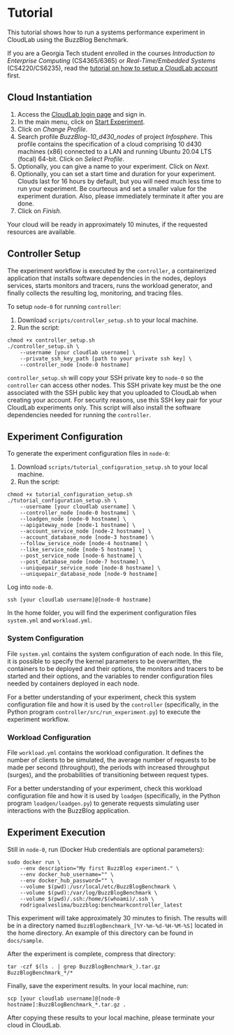 # Tutorial
This tutorial shows how to run a systems performance experiment in CloudLab
using the BuzzBlog Benchmark.

If you are a Georgia Tech student enrolled in the courses *Introduction to
Enterprise Computing* (CS4365/6365) or *Real-Time/Embedded Systems*
(CS4220/CS6235), read the [tutorial on how to setup a CloudLab
account](CLOUDLAB.md) first.

## Cloud Instantiation
1. Access the [CloudLab login page](https://cloudlab.us/login.php) and sign in.
2. In the main menu, click on [Start Experiment](https://www.cloudlab.us/instantiate.php).
3. Click on *Change Profile*.
4. Search profile *BuzzBlog-10_d430_nodes* of project *Infosphere*. This
profile contains the specification of a cloud comprising 10 d430 machines (x86)
connected to a LAN and running Ubuntu 20.04 LTS (focal) 64-bit. Click on
*Select Profile*.
5. Optionally, you can give a name to your experiment. Click on *Next*.
6. Optionally, you can set a start time and duration for your experiment. Clouds
last for 16 hours by default, but you will need much less time to run your
experiment. Be courteous and set a smaller value for the experiment duration.
Also, please immediately terminate it after you are done.
7. Click on *Finish*.

Your cloud will be ready in approximately 10 minutes, if the requested resources
are available.

## Controller Setup
The experiment workflow is executed by the `controller`, a containerized
application that installs software dependencies in the nodes, deploys services,
starts monitors and tracers, runs the workload generator, and finally collects
the resulting log, monitoring, and tracing files.

To setup `node-0` for running `controller`:
1. Download `scripts/controller_setup.sh` to your local machine.
2. Run the script:
```
chmod +x controller_setup.sh
./controller_setup.sh \
    --username [your cloudlab username] \
    --private_ssh_key_path [path to your private ssh key] \
    --controller_node [node-0 hostname]
```

`controller_setup.sh` will copy your SSH private key to `node-0` so the
`controller` can access other nodes. This SSH private key must be the one
associated with the SSH public key that you uploaded to CloudLab when creating
your account. For security reasons, use this SSH key pair for your CloudLab
experiments only. This script will also install the software dependencies needed
for running the `controller`.

## Experiment Configuration
To generate the experiment configuration files in `node-0`:
1. Download `scripts/tutorial_configuration_setup.sh` to your local machine.
2. Run the script:
```
chmod +x tutorial_configuration_setup.sh
./tutorial_configuration_setup.sh \
    --username [your cloudlab username] \
    --controller_node [node-0 hostname] \
    --loadgen_node [node-0 hostname] \
    --apigateway_node [node-1 hostname] \
    --account_service_node [node-2 hostname] \
    --account_database_node [node-3 hostname] \
    --follow_service_node [node-4 hostname] \
    --like_service_node [node-5 hostname] \
    --post_service_node [node-6 hostname] \
    --post_database_node [node-7 hostname] \
    --uniquepair_service_node [node-8 hostname] \
    --uniquepair_database_node [node-9 hostname]
```

Log into `node-0`.
```
ssh [your cloudlab username]@[node-0 hostname]
```

In the home folder, you will find the experiment configuration files
`system.yml` and `workload.yml`.

### System Configuration
File `system.yml` contains the system configuration of each node. In this file,
it is possible to specify the kernel parameters to be overwritten, the
containers to be deployed and their options, the monitors and tracers to be
started and their options, and the variables to render configuration files
needed by containers deployed in each node.

For a better understanding of your experiment, check this system configuration
file and how it is used by the `controller` (specifically, in the Python program
`controller/src/run_experiment.py`) to execute the experiment workflow.

### Workload Configuration
File `workload.yml` contains the workload configuration. It defines the number
of clients to be simulated, the average number of requests to be made per second
(throughput), the periods with increased throughput (surges), and the
probabilities of transitioning between request types.

For a better understanding of your experiment, check this workload configuration
file and how it is used by `loadgen` (specifically, in the Python program
`loadgen/loadgen.py`) to generate requests simulating user interactions with the
BuzzBlog application.

## Experiment Execution
Still in `node-0`, run (Docker Hub credentials are optional parameters):
```
sudo docker run \
    --env description="My first BuzzBlog experiment." \
    --env docker_hub_username="" \
    --env docker_hub_password="" \
    --volume $(pwd):/usr/local/etc/BuzzBlogBenchmark \
    --volume $(pwd):/var/log/BuzzBlogBenchmark \
    --volume $(pwd)/.ssh:/home/$(whoami)/.ssh \
    rodrigoalveslima/buzzblog:benchmarkcontroller_latest
```

This experiment will take approximately 30 minutes to finish. The results will
be in a directory named `BuzzBlogBenchmark_[%Y-%m-%d-%H-%M-%S]` located in the
home directory. An example of this directory can be found in `docs/sample`.

After the experiment is complete, compress that directory:
```
tar -czf $(ls . | grep BuzzBlogBenchmark_).tar.gz BuzzBlogBenchmark_*/*
```

Finally, save the experiment results. In your local machine, run:
```
scp [your cloudlab username]@[node-0 hostname]:BuzzBlogBenchmark_*.tar.gz .
```

After copying these results to your local machine, please terminate your cloud
in CloudLab.
